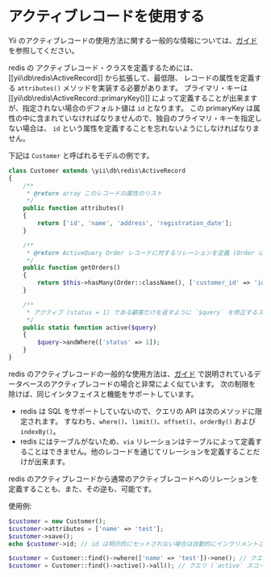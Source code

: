 アクティブレコードを使用する
============================

Yii のアクティブレコードの使用方法に関する一般的な情報については、[ガイド](https://www.yiiframework.com/doc/guide/2.0/ja/db-active-record) を参照してください。

redis の アクティブレコード・クラスを定義するためには、[[yii\db\redis\ActiveRecord]] から拡張して、最低限、
レコードの属性を定義する `attributes()` メソッドを実装する必要があります。
プライマリ・キーは [[yii\db\redis\ActiveRecord::primaryKey()]] によって定義することが出来ますが、指定されない場合のデフォルト値は `id` となります。
この primaryKey は属性の中に含まれていなければなりませんので、独自のプライマリ・キーを指定しない場合は、
`id` という属性を定義することを忘れないようにしなければなりません。

下記は `Customer` と呼ばれるモデルの例です。

```php
class Customer extends \yii\db\redis\ActiveRecord
{
    /**
     * @return array このレコードの属性のリスト
     */
    public function attributes()
    {
        return ['id', 'name', 'address', 'registration_date'];
    }

    /**
     * @return ActiveQuery Order レコードに対するリレーションを定義 (Order は、他のデータベース、例えば elasticsearch や sql でも構わない)
     */
    public function getOrders()
    {
        return $this->hasMany(Order::className(), ['customer_id' => 'id']);
    }

    /**
     * アクティブ (status = 1) である顧客だけを返すように `$query` を修正するスコープを定義
     */
    public static function active($query)
    {
        $query->andWhere(['status' => 1]);
    }
}
```

redis のアクティブレコードの一般的な使用方法は、[ガイド](https://www.yiiframework.com/doc/guide/2.0/ja/db-active-record) 
で説明されているデータベースのアクティブレコードの場合と非常によく似ています。
次の制限を除けば、同じインタフェイスと機能をサポートしています。

- redis は SQL をサポートしていないので、クエリの API は次のメソッドに限定されます。
  すなわち、`where()`、`limit()`、`offset()`、`orderBy()` および `indexBy()`。
- redis にはテーブルがないため、`via` リレーションはテーブルによって定義することはできません。他のレコードを通じてリレーションを定義することだけが出来ます。

redis のアクティブレコードから通常のアクティブレコードへのリレーションを定義することも、また、その逆も、可能です。

使用例:

```php
$customer = new Customer();
$customer->attributes = ['name' => 'test'];
$customer->save();
echo $customer->id; // id は明示的にセットされない場合は自動的にインクリメントされる

$customer = Customer::find()->where(['name' => 'test'])->one(); // クエリによって検索
$customer = Customer::find()->active()->all(); // クエリ (`active` スコープを使用) によって全て検索
```
